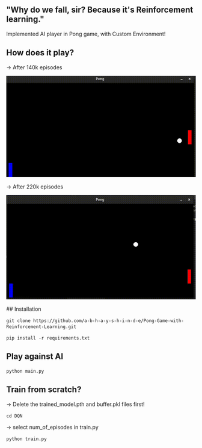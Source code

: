 
## "Why do we fall, sir? Because it's Reinforcement learning."

Implemented AI player in Pong game, with Custom Environment!

## How does it play?
-> After 140k episodes
<p align="center">
  <img src="DQN/140k/140k_demo.gif" alt="Video">
</p>
  
-> After 220k episodes  
<p align="center">
  <img src="DQN/220k/220k_demo.gif" alt="Video">
</p>
## Installation

```
git clone https://github.com/a-b-h-a-y-s-h-i-n-d-e/Pong-Game-with-Reinforcement-Learning.git
```
```
pip install -r requirements.txt
```
## Play against AI
```
python main.py 
```


## Train from scratch?
-> Delete the trained_model.pth and buffer.pkl files first!
```
cd DQN
```
-> select num_of_episodes in train.py
```
python train.py
```

